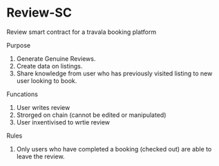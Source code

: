 # Review-SC
Review smart contract for a travala booking platform 

Purpose

1. Generate Genuine Reviews.
2. Create data on listings.
3. Share knowledge from user who has previously visited listing to new user looking to book.


Funcations

 1. User writes review 
 2. Strorged on chain (cannot be edited or manipulated)
 3. User inxentivised to wrtie review 
 

Rules 

1. Only users who have completed a booking (checked out) are able to leave the review. 




